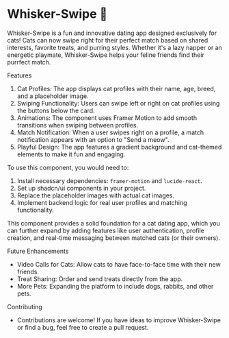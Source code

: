 # Whisker-Swipe 🐾

Whisker-Swipe is a fun and innovative dating app designed exclusively for cats! Cats can now swipe right for their perfect match based on shared interests, favorite treats, and purring styles. Whether it's a lazy napper or an energetic playmate, Whisker-Swipe helps your feline friends find their purrfect match.

Features
1. Cat Profiles: The app displays cat profiles with their name, age, breed, and a placeholder image.
2. Swiping Functionality: Users can swipe left or right on cat profiles using the buttons below the card.
3. Animations: The component uses Framer Motion to add smooth transitions when swiping between profiles.
4. Match Notification: When a user swipes right on a profile, a match notification appears with an option to "Send a meow".
5. Playful Design: The app features a gradient background and cat-themed elements to make it fun and engaging.


To use this component, you would need to:
1. Install necessary dependencies: `framer-motion` and `lucide-react`.
2. Set up shadcn/ui components in your project.
3. Replace the placeholder images with actual cat images.
4. Implement backend logic for real user profiles and matching functionality.


This component provides a solid foundation for a cat dating app, which you can further expand by adding features like user authentication, profile creation, and real-time messaging between matched cats (or their owners).

Future Enhancements
- Video Calls for Cats: Allow cats to have face-to-face time with their new friends.
- Treat Sharing: Order and send treats directly from the app.
- More Pets: Expanding the platform to include dogs, rabbits, and other pets.

Contributing
- Contributions are welcome! If you have ideas to improve Whisker-Swipe or find a bug, feel free to create a pull request.
